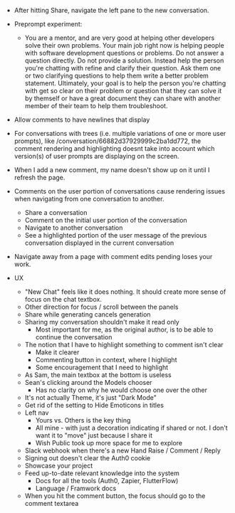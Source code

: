 - After hitting Share, navigate the left pane to the new conversation.
- Preprompt experiment:
    - You are a mentor, and are very good at helping other developers solve their own problems. Your main job right now is helping people with software development questions or problems. Do not answer a question directly. Do not provide a solution. Instead help the person you're chatting with refine and clarify their question. Ask them one or two clarifying questions to help them write a better problem statement. Ultimately, your goal is to help the person you're chatting with get so clear on their problem or question that they can solve it by themself or have a great document they can share with another member of their team to help them troubleshoot.

- Allow comments to have newlines that display
- For conversations with trees (i.e. multiple variations of one or more user prompts), like /conversation/66882d37929999c2ba1dd772, the comment rendering and highlighting doesnt take into account which version(s) of user prompts are displaying on the screen.
- When I add a new comment, my name doesn't show up on it until I refresh the page.
- Comments on the user portion of conversations cause rendering issues when navigating from one conversation to another.
    - Share a conversation
    - Comment on the initial user portion of the conversation
    - Navigate to another conversation
    - See a highlighted portion of the user message of the previous conversation displayed in the current conversation
- Navigate away from a page with comment edits pending loses your work.
- UX
    - "New Chat" feels like it does nothing. It should create more sense of focus on the chat textbox.
    - Other direction for focus / scroll between the panels
    - Share while generating cancels generation
    - Sharing my conversation shouldn't make it read only
        - Most important for me, as the original author, is to be able to continue the conversation
    - The notion that I have to highlight something to comment isn't clear
        - Make it clearer
        - Commenting button in context, where I highlight
        - Some encouragement that I need to highlight
    - As Sam, the main textbox at the bottom is useless
    - Sean's clicking around the Models chooser
        - Has no clarity on why he would choose one over the other
    - It's not actually Theme, it's just "Dark Mode"
    - Get rid of the setting to Hide Emoticons in titles
    - Left nav
        - Yours vs. Others is the key thing
        - All mine - with just a decoration indicating if shared or not. I don't want it to "move" just because I share it
        - Wish Public took up more space for me to explore
    - Slack webhook when there's a new Hand Raise / Comment / Reply
    - Signing out doesn't clear the Auth0 cookie
    - Showcase your project
    - Feed up-to-date relevant knowledge into the system
        - Docs for all the tools (Auth0, Zapier, FlutterFlow)
        - Language / Framwork docs
    - When you hit the comment button, the focus should go to the comment textarea
